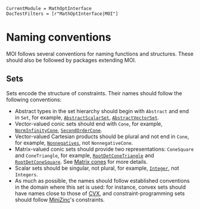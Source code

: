 ```@meta
CurrentModule = MathOptInterface
DocTestFilters = [r"MathOptInterface|MOI"]
```

# Naming conventions

MOI follows several conventions for naming functions and structures. These
should also be followed by packages extending MOI.

## Sets

Sets encode the structure of constraints. Their names should follow the
following conventions:

* Abstract types in the set hierarchy should begin with `Abstract` and end in
  `Set`, for example, [`AbstractScalarSet`](@ref), [`AbstractVectorSet`](@ref).
* Vector-valued conic sets should end with `Cone`, for example,
  [`NormInfinityCone`](@ref), [`SecondOrderCone`](@ref).
* Vector-valued Cartesian products should be plural and not end in `Cone`,
  for example, [`Nonnegatives`](@ref), not `NonnegativeCone`.
* Matrix-valued conic sets should provide two representations: `ConeSquare` and
  `ConeTriangle`, for example, [`RootDetConeTriangle`](@ref) and
  [`RootDetConeSquare`](@ref). See [Matrix cones](@ref) for more details.
* Scalar sets should be singular, not plural, for example, [`Integer`](@ref),
  not `Integers`.
* As much as possible, the names should follow established conventions in the
  domain where this set is used: for instance, convex sets should have names
  close to those of [CVX](https://web.cvxr.com/cvx/doc/), and
  constraint-programming sets should follow
  [MiniZinc](https://www.minizinc.org/doc-latest/en/)'s constraints.
